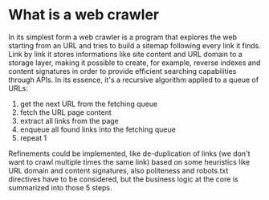 What is a web crawler
=====================

In its simplest form a web crawler is a program that explores the web starting
from an URL and tries to build a sitemap following every link it finds. Link by
link it stores informations like site content and URL domain to a storage
layer, making it possible to create, for example, reverse indexes and content
signatures in order to provide efficient searching capabilities through APIs.
In its essence, it's a recursive algorithm applied to a queue of URLs:

1. get the next URL from the fetching queue
2. fetch the URL page content
3. extract all links from the page
4. enqueue all found links into the fetching queue
5. repeat 1

Refinements could be implemented, like de-duplication of links (we don't want
to crawl multiple times the same link) based on some heuristics like URL domain
and content signatures, also politeness and robots.txt directives have to be
considered, but the business logic at the core is summarized into those 5
steps.
